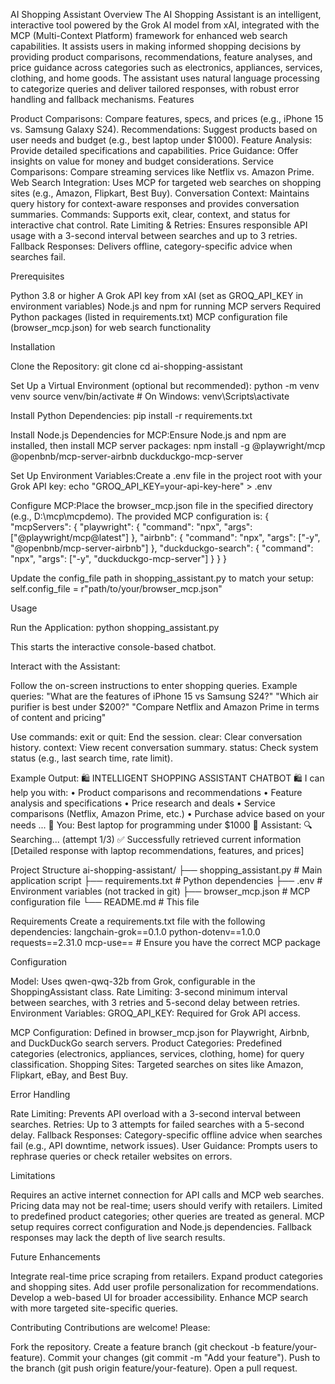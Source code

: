 AI Shopping Assistant
Overview
The AI Shopping Assistant is an intelligent, interactive tool powered by the Grok AI model from xAI, integrated with the MCP (Multi-Context Platform) framework for enhanced web search capabilities. It assists users in making informed shopping decisions by providing product comparisons, recommendations, feature analyses, and price guidance across categories such as electronics, appliances, services, clothing, and home goods. The assistant uses natural language processing to categorize queries and deliver tailored responses, with robust error handling and fallback mechanisms.
Features

Product Comparisons: Compare features, specs, and prices (e.g., iPhone 15 vs. Samsung Galaxy S24).
Recommendations: Suggest products based on user needs and budget (e.g., best laptop under $1000).
Feature Analysis: Provide detailed specifications and capabilities.
Price Guidance: Offer insights on value for money and budget considerations.
Service Comparisons: Compare streaming services like Netflix vs. Amazon Prime.
Web Search Integration: Uses MCP for targeted web searches on shopping sites (e.g., Amazon, Flipkart, Best Buy).
Conversation Context: Maintains query history for context-aware responses and provides conversation summaries.
Commands: Supports exit, clear, context, and status for interactive chat control.
Rate Limiting & Retries: Ensures responsible API usage with a 3-second interval between searches and up to 3 retries.
Fallback Responses: Delivers offline, category-specific advice when searches fail.

Prerequisites

Python 3.8 or higher
A Grok API key from xAI (set as GROQ_API_KEY in environment variables)
Node.js and npm for running MCP servers
Required Python packages (listed in requirements.txt)
MCP configuration file (browser_mcp.json) for web search functionality

Installation

Clone the Repository:
git clone <repository-url>
cd ai-shopping-assistant


Set Up a Virtual Environment (optional but recommended):
python -m venv venv
source venv/bin/activate  # On Windows: venv\Scripts\activate


Install Python Dependencies:
pip install -r requirements.txt


Install Node.js Dependencies for MCP:Ensure Node.js and npm are installed, then install MCP server packages:
npm install -g @playwright/mcp @openbnb/mcp-server-airbnb duckduckgo-mcp-server


Set Up Environment Variables:Create a .env file in the project root with your Grok API key:
echo "GROQ_API_KEY=your-api-key-here" > .env


Configure MCP:Place the browser_mcp.json file in the specified directory (e.g., D:\mcp\mcpdemo\). The provided MCP configuration is:
{
    "mcpServers": {
        "playwright": {
            "command": "npx",
            "args": ["@playwright/mcp@latest"]
        },
        "airbnb": {
            "command": "npx",
            "args": ["-y", "@openbnb/mcp-server-airbnb"]
        },
        "duckduckgo-search": {
            "command": "npx",
            "args": ["-y", "duckduckgo-mcp-server"]
        }
    }
}

Update the config_file path in shopping_assistant.py to match your setup:
self.config_file = r"path/to/your/browser_mcp.json"



Usage

Run the Application:
python shopping_assistant.py

This starts the interactive console-based chatbot.

Interact with the Assistant:

Follow the on-screen instructions to enter shopping queries.
Example queries:
"What are the features of iPhone 15 vs Samsung S24?"
"Which air purifier is best under $200?"
"Compare Netflix and Amazon Prime in terms of content and pricing"


Use commands:
exit or quit: End the session.
clear: Clear conversation history.
context: View recent conversation summary.
status: Check system status (e.g., last search time, rate limit).




Example Output:
🛍️  INTELLIGENT SHOPPING ASSISTANT CHATBOT  🛍️
I can help you with:
• Product comparisons and recommendations
• Feature analysis and specifications
• Price research and deals
• Service comparisons (Netflix, Amazon Prime, etc.)
• Purchase advice based on your needs
...
🛒 You: Best laptop for programming under $1000
🤖 Assistant: 🔍 Searching... (attempt 1/3)
✅ Successfully retrieved current information
[Detailed response with laptop recommendations, features, and prices]



Project Structure
ai-shopping-assistant/
├── shopping_assistant.py          # Main application script
├── requirements.txt               # Python dependencies
├── .env                          # Environment variables (not tracked in git)
├── browser_mcp.json              # MCP configuration file
└── README.md                     # This file

Requirements
Create a requirements.txt file with the following dependencies:
langchain-grok==0.1.0
python-dotenv==1.0.0
requests==2.31.0
mcp-use==<latest-version>  # Ensure you have the correct MCP package

Configuration

Model: Uses qwen-qwq-32b from Grok, configurable in the ShoppingAssistant class.
Rate Limiting: 3-second minimum interval between searches, with 3 retries and 5-second delay between retries.
Environment Variables:
GROQ_API_KEY: Required for Grok API access.


MCP Configuration: Defined in browser_mcp.json for Playwright, Airbnb, and DuckDuckGo search servers.
Product Categories: Predefined categories (electronics, appliances, services, clothing, home) for query classification.
Shopping Sites: Targeted searches on sites like Amazon, Flipkart, eBay, and Best Buy.

Error Handling

Rate Limiting: Prevents API overload with a 3-second interval between searches.
Retries: Up to 3 attempts for failed searches with a 5-second delay.
Fallback Responses: Category-specific offline advice when searches fail (e.g., API downtime, network issues).
User Guidance: Prompts users to rephrase queries or check retailer websites on errors.

Limitations

Requires an active internet connection for API calls and MCP web searches.
Pricing data may not be real-time; users should verify with retailers.
Limited to predefined product categories; other queries are treated as general.
MCP setup requires correct configuration and Node.js dependencies.
Fallback responses may lack the depth of live search results.

Future Enhancements

Integrate real-time price scraping from retailers.
Expand product categories and shopping sites.
Add user profile personalization for recommendations.
Develop a web-based UI for broader accessibility.
Enhance MCP search with more targeted site-specific queries.

Contributing
Contributions are welcome! Please:

Fork the repository.
Create a feature branch (git checkout -b feature/your-feature).
Commit your changes (git commit -m "Add your feature").
Push to the branch (git push origin feature/your-feature).
Open a pull request.

